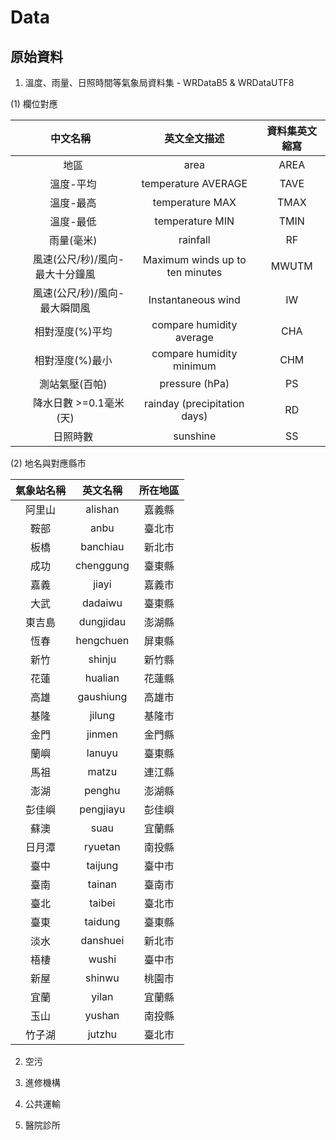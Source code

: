# Data

## 原始資料

1. 溫度、雨量、日照時間等氣象局資料集 - WRDataB5 & WRDataUTF8

(1) 欄位對應


|     中文名稱     |  英文全文描述  | 資料集英文縮寫 |
| :---------------: | :-----------: | :-----------: |
|               地區             |      area      |      AREA     |
|             溫度-平均            |      temperature AVERAGE      |      TAVE     |
|             溫度-最高            |      temperature MAX      |      TMAX     |
|             溫度-最低            |      temperature MIN      |      TMIN     |
|             雨量(毫米)           |      rainfall     |      RF     |
|        風速(公尺/秒)/風向-最大十分鐘風      |      Maximum winds up to ten minutes     |      MWUTM     |
|         風速(公尺/秒)/風向-最大瞬間風       |      Instantaneous wind     |  IW  |
|        相對溼度(%)平均      |      compare humidity average     |      CHA     |
|        相對溼度(%)最小      |      compare humidity minimum     |      CHM     |
|        測站氣壓(百帕)      |      pressure (hPa)     |      PS     |
|        降水日數 >=0.1毫米(天)      |      rainday (precipitation days)     |      RD     |
|        日照時數      |      sunshine     |      SS     |


(2) 地名與對應縣市


| 氣象站名稱 | 英文名稱 | 所在地區 |
| :----: | :----: | :----: |
| 阿里山 | alishan | 嘉義縣 |
| 鞍部 | anbu | 臺北市 |
| 板橋 | banchiau | 新北市 |
| 成功 | chenggung | 臺東縣 |
| 嘉義 | jiayi | 嘉義市 |
| 大武 | dadaiwu | 臺東縣 |
| 東吉島 | dungjidau | 澎湖縣 |
| 恆春 | hengchuen | 屏東縣 |
| 新竹 | shinju | 新竹縣 |
| 花蓮 | hualian | 花蓮縣 |
| 高雄 | gaushiung | 高雄市 |
| 基隆 | jilung | 基隆市 |
| 金門 | jinmen | 金門縣 |
| 蘭嶼 | lanuyu | 臺東縣 |
| 馬祖 | matzu | 連江縣 |
| 澎湖 | penghu | 澎湖縣 |
| 彭佳嶼 | pengjiayu | 彭佳嶼 |
| 蘇澳 | suau | 宜蘭縣 |
| 日月潭 | ryuetan | 南投縣 |
| 臺中 | taijung | 臺中市 |
| 臺南 | tainan | 臺南市 |
| 臺北 | taibei | 臺北市 |
| 臺東 | taidung | 臺東縣 |
| 淡水 | danshuei | 新北市 |
| 梧棲 | wushi | 臺中市 |
| 新屋 | shinwu | 桃園市 |
| 宜蘭 | yilan | 宜蘭縣 |
| 玉山 | yushan | 南投縣 |
| 竹子湖 | jutzhu | 臺北市 |

2. 空污


3. 進修機構


4. 公共運輸


5. 醫院診所




